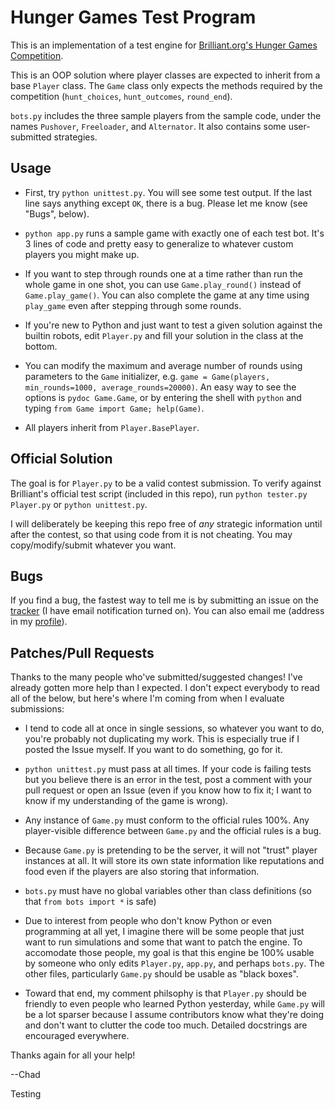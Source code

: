 # Hunger Games Test Program

This is an implementation of a test engine for [Brilliant.org's Hunger Games Competition](http://brilliant.org/competitions/hunger-games/).

This is an OOP solution where player classes are expected to inherit from a base `Player` class. The `Game` class only expects the methods required by the competition (`hunt_choices`, `hunt_outcomes`, `round_end`).

`bots.py` includes the three sample players from the sample code, under the names `Pushover`, `Freeloader`, and `Alternator`. It also contains some user-submitted strategies.

## Usage

*    First, try `python unittest.py`. You will see some test output. If the last line says anything except `OK`, there is a bug. Please let me know (see "Bugs", below).

*    `python app.py` runs a sample game with exactly one of each test bot. It's 3 lines of code and pretty easy to generalize to whatever custom players you might make up.

*    If you want to step through rounds one at a time rather than run the whole game in one shot, you can use `Game.play_round()` instead of `Game.play_game()`. You can also complete the game at any time using `play_game` even after stepping through some rounds.

*    If you're new to Python and just want to test a given solution against the builtin robots, edit `Player.py` and fill your solution in the class at the bottom.

*    You can modify the maximum and average number of rounds using parameters to the `Game` initializer, e.g. `game = Game(players, min_rounds=1000, average_rounds=20000)`. An easy way to see the options is `pydoc Game.Game`, or by entering the shell with `python` and typing `from Game import Game; help(Game)`.

*    All players inherit from `Player.BasePlayer`.

## Official Solution

The goal is for `Player.py` to be a valid contest submission. To verify against Brilliant's official test script (included in this repo), run `python tester.py Player.py` or `python unittest.py`.

I will deliberately be keeping this repo free of *any* strategic information until after the contest, so that using code from it is not cheating. You may copy/modify/submit whatever you want.

## Bugs

If you find a bug, the fastest way to tell me is by submitting an issue on the [tracker](https://github.com/ChadAMiller/hungergames/issues) (I have email notification turned on). You can also email me (address in my [profile](https://github.com/ChadAMiller)).

## Patches/Pull Requests

Thanks to the many people who've submitted/suggested changes! I've already gotten more help than I expected. I don't expect everybody to read all of the below, but here's where I'm coming from when I evaluate submissions:

*    I tend to code all at once in single sessions, so whatever you want to do, you're probably not duplicating my work. This is especially true if I posted the Issue myself. If you want to do something, go for it.

*    `python unittest.py` must pass at all times. If your code is failing tests but you believe there is an error in the test, post a comment with your pull request or open an Issue (even if you know how to fix it; I want to know if my understanding of the game is wrong).

*    Any instance of `Game.py` must conform to the official rules 100%. Any player-visible difference between `Game.py` and the official rules is a bug.

*    Because `Game.py` is pretending to be the server, it will not "trust" player instances at all. It will store its own state information like reputations and food even if the players are also storing that information.

*    `bots.py` must have no global variables other than class definitions (so that `from bots import *` is safe)

*    Due to interest from people who don't know Python or even programming at all yet, I imagine there will be some people that just want to run simulations and some that want to patch the engine. To accomodate those people, my goal is that this engine be 100% usable by someone who only edits `Player.py`, `app.py`, and perhaps `bots.py`. The other files, particularly `Game.py` should be usable as "black boxes".

*    Toward that end, my comment philsophy is that `Player.py` should be friendly to even people who learned Python yesterday, while `Game.py` will be a lot sparser because I assume contributors know what they're doing and don't want to clutter the code too much. Detailed docstrings are encouraged everywhere.

Thanks again for all your help!

--Chad

Testing